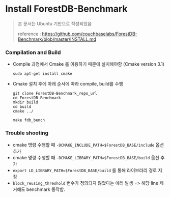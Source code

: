 #  Install ForestDB-Benchmark

> 본 문서는 Ubuntu 기반으로 작성되었음
>
> reference : <https://github.com/couchbaselabs/ForestDB-Benchmark/blob/master/INSTALL.md>

### Compilation and Build

- Compile 과정에서 Cmake 를 이용하기 때문에 설치해야함 (Cmake version 3.1)

  `sudo apt-get install cmake`

- Cmake 설치 후에 아래 순서에 따라 compile, build를 수행

  ```shell
  git clone ForestDB-Benchmark_repo_url
  cd ForestDB-Benchmark
  mkdir build
  cd build
  cmake ../

  make fdb_bench
  ```

### Trouble shooting

- cmake 명령 수행할 때 `-DCMAKE_INCLUDE_PATH=$ForestDB_BASE/include` 옵션 추가
- cmake 명령 수행할 때 `-DCMAKE_LIBRARY_PATH=$ForestDB_BASE/build` 옵션 추가
- `export LD_LIBRARY_PATH=$ForestDB_BASE/build` 를 통해 라이브러리 경로 지정
- `block_reusing_threshold` 변수가 정의되지 않았다는 에러 발생 => 해당 line 제거해도 benchmark 동작함.